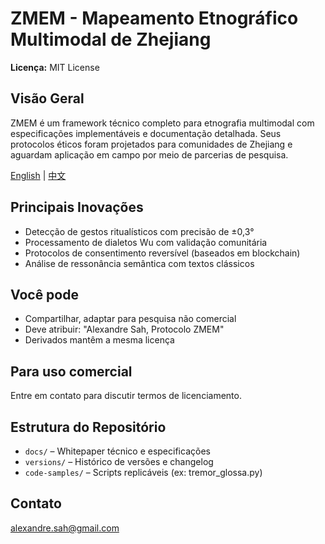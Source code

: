 # ZMEM - Mapeamento Etnográfico Multimodal de Zhejiang

**Licença:** MIT License

## Visão Geral
ZMEM é um framework técnico completo para etnografia multimodal com especificações implementáveis e documentação detalhada. Seus protocolos éticos foram projetados para comunidades de Zhejiang e aguardam aplicação em campo por meio de parcerias de pesquisa.

[English](README.md) | [中文](README-zh-CN.md)

## Principais Inovações
- Detecção de gestos ritualísticos com precisão de ±0,3°
- Processamento de dialetos Wu com validação comunitária
- Protocolos de consentimento reversível (baseados em blockchain)
- Análise de ressonância semântica com textos clássicos

## Você pode
- Compartilhar, adaptar para pesquisa não comercial
- Deve atribuir: "Alexandre Sah, Protocolo ZMEM"
- Derivados mantêm a mesma licença

## Para uso comercial
Entre em contato para discutir termos de licenciamento.

## Estrutura do Repositório
- `docs/` – Whitepaper técnico e especificações
- `versions/` – Histórico de versões e changelog
- `code-samples/` – Scripts replicáveis (ex: tremor_glossa.py)

## Contato
alexandre.sah@gmail.com
